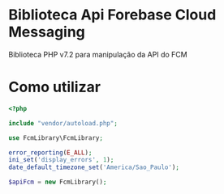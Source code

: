 # Biblioteca Api Forebase Cloud Messaging
Biblioteca PHP v7.2 para manipulação da API do FCM

# Como utilizar

```php
<?php

include "vendor/autoload.php";

use FcmLibrary\FcmLibrary;

error_reporting(E_ALL);
ini_set('display_errors', 1);
date_default_timezone_set('America/Sao_Paulo');

$apiFcm = new FcmLibrary();
```
